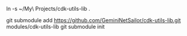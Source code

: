 ln -s ~/My\ Projects/cdk-utils-lib .

git submodule add https://github.com/GeminiNetSailor/cdk-utils-lib.git modules/cdk-utils-lib
git submodule init